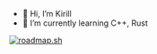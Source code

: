 - 👋 Hi, I’m Kirill
- 🌱 I’m currently learning C++, Rust


<a href="https://roadmap.sh"><img src="https://api.roadmap.sh/v1-badge/tall/65c7aed1d789a518cf23d567?variant=dark" alt="roadmap.sh"/></a>
